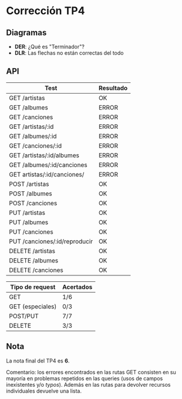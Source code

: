 # Corrección TP4

## Diagramas

- **DER**: ¿Qué es "Terminador"?
- **DLR**: Las flechas no están correctas del todo

## API

| Test                          | Resultado |
| ----------------------------- | --------- |
| GET /artistas                 | OK        |
| GET /albumes                  | ERROR     |
| GET /canciones                | ERROR     |
| GET /artistas/:id             | ERROR     |
| GET /albumes/:id              | ERROR     |
| GET /canciones/:id            | ERROR     |
| GET /artistas/:id/albumes     | ERROR     |
| GET /albumes/:id/canciones    | ERROR     |
| GET artistas/:id/canciones/   | ERROR     |
| POST /artistas                | OK        |
| POST /albumes                 | OK        |
| POST /canciones               | OK        |
| PUT /artistas                 | OK        |
| PUT /albumes                  | OK        |
| PUT /canciones                | OK        |
| PUT /canciones/:id/reproducir | OK        |
| DELETE /artistas              | OK        |
| DELETE /albumes               | OK        |
| DELETE /canciones             | OK        |

| Tipo de request  | Acertados |
| ---------------- | --------- |
| GET              | 1/6       |
| GET (especiales) | 0/3       |
| POST/PUT         | 7/7       |
| DELETE           | 3/3       |

## Nota

La nota final del TP4 es **6**.

Comentario: los errores encontrados en las rutas GET consisten en su mayoría en problemas repetidos en las queries (usos de campos inexistentes y/o _typos_). Además en las rutas para devolver recursos individuales devuelve una lista.
